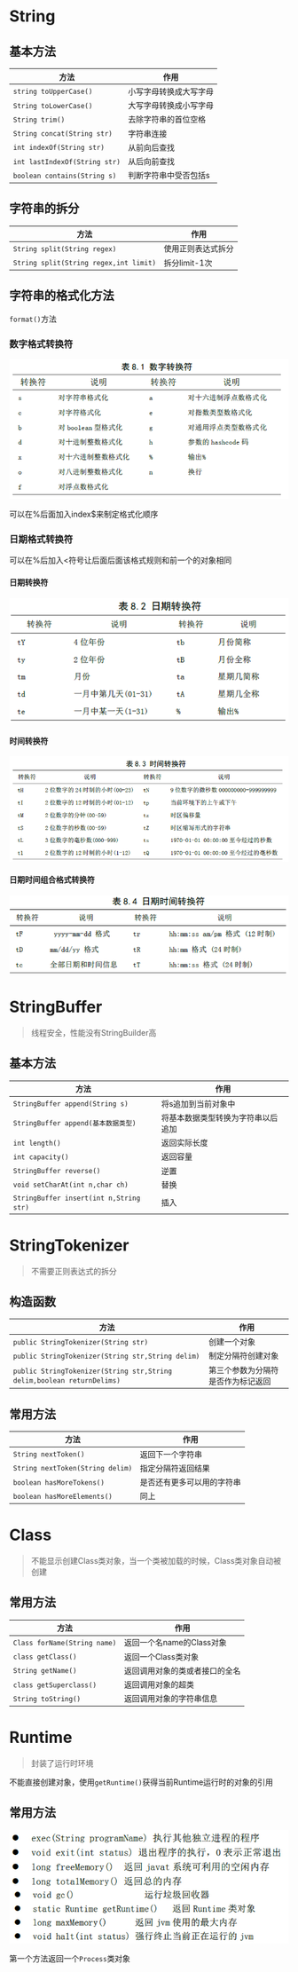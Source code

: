 # String

## 基本方法

| 方法                          | 作用                   |
| ----------------------------- | ---------------------- |
| `string toUpperCase()`        | 小写字母转换成大写字母 |
| `String toLowerCase()`        | 大写字母转换成小写字母 |
| `String trim()`               | 去除字符串的首位空格   |
| `String concat(String str)`   | 字符串连接             |
| `int indexOf(String str)`     | 从前向后查找           |
| `int lastIndexOf(String str)` | 从后向前查找           |
| `boolean contains(String s)`  | 判断字符串中受否包括s  |

## 字符串的拆分

| 方法                                   | 作用               |
| -------------------------------------- | ------------------ |
| `String split(String regex)`           | 使用正则表达式拆分 |
| `String split(String regex,int limit)` | 拆分limit-1次      |

## 字符串的格式化方法

`format()`方法

### 数字格式转换符

![image](https://github.com/MrWater233/CodeNotes/blob/master/Java/JavaBase/images/%E6%95%B0%E5%AD%97%E8%BD%AC%E6%8D%A2%E7%AC%A6.png?raw=true)

可以在%后面加入index$来制定格式化顺序

### 日期格式转换符

可以在%后加入<符号让后面后面该格式规则和前一个的对象相同

#### 日期转换符

![image](https://github.com/MrWater233/CodeNotes/blob/master/Java/JavaBase/images/%E6%97%A5%E6%9C%9F%E8%BD%AC%E6%8D%A2%E7%AC%A6.png?raw=true)

#### 时间转换符

![image](https://github.com/MrWater233/CodeNotes/blob/master/Java/JavaBase/images/%E6%97%B6%E9%97%B4%E8%BD%AC%E6%8D%A2%E7%AC%A6.png?raw=true)

#### 日期时间组合格式转换符

![image](https://github.com/MrWater233/CodeNotes/blob/master/Java/JavaBase/images/%E6%97%A5%E6%9C%9F%E6%97%B6%E9%97%B4%E8%BD%AC%E6%8D%A2%E7%AC%A6.png?raw=true)

# StringBuffer

> 线程安全，性能没有StringBuilder高

## 基本方法

| 方法                                    | 作用                               |
| --------------------------------------- | ---------------------------------- |
| `StringBuffer append(String s)`         | 将s追加到当前对象中                |
| `StringBuffer append(基本数据类型)`     | 将基本数据类型转换为字符串以后追加 |
| `int length()`                          | 返回实际长度                       |
| `int capacity()`                        | 返回容量                           |
| `StringBuffer reverse()`                | 逆置                               |
| `void setCharAt(int n,char ch)`         | 替换                               |
| `StringBuffer insert(int n,String str)` | 插入                               |

# StringTokenizer

> 不需要正则表达式的拆分

## 构造函数

| 方法                                                         | 作用                               |
| ------------------------------------------------------------ | ---------------------------------- |
| `public StringTokenizer(String str)`                         | 创建一个对象                       |
| `public StringTokenizer(String str,String delim)`            | 制定分隔符创建对象                 |
| `public StringTokenizer(String str,String delim,boolean returnDelims)` | 第三个参数为分隔符是否作为标记返回 |

## 常用方法

| 方法                             | 作用                       |
| -------------------------------- | -------------------------- |
| `String nextToken()`             | 返回下一个字符串           |
| `String nextToken(String delim)` | 指定分隔符返回结果         |
| `boolean hasMoreTokens()`        | 是否还有更多可以用的字符串 |
| `boolean hasMoreElements()`      | 同上                       |

# Class

>  不能显示创建Class类对象，当一个类被加载的时候，Class类对象自动被创建 

## 常用方法

| 方法                         | 作用                           |
| ---------------------------- | ------------------------------ |
| `Class forName(String name)` | 返回一个名name的Class对象      |
| `class getClass()`           | 返回一个Class类对象            |
| `String getName()`           | 返回调用对象的类或者接口的全名 |
| `class getSuperclass()`      | 返回调用对象的超类             |
| `String toString()`          | 返回调用对象的字符串信息       |

# Runtime

> 封装了运行时环境

不能直接创建对象，使用`getRuntime()`获得当前Runtime运行时的对象的引用

## 常用方法

![image](https://github.com/MrWater233/CodeNotes/blob/master/Java/JavaBase/images/Runtime%E5%B8%B8%E7%94%A8%E6%96%B9%E6%B3%95.jpg?raw=true)

第一个方法返回一个`Process`类对象